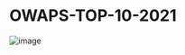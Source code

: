 # OWAPS-TOP-10-2021

![image](https://github.com/user-attachments/assets/6158a1b5-4fee-4eb2-be42-cb81d3ecf5ef)
